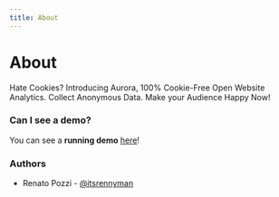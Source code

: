 ```yaml
---
title: About
---
```


# About

Hate Cookies? Introducing Aurora, 100% Cookie-Free Open Website Analytics. Collect Anonymous Data. Make your Audience Happy Now!

### Can I see a demo?

You can see a **running demo** [here](https://demo.useaurora.app/s/f3d811716007dcfbbec4c155d00a30dc)!

### Authors

- Renato Pozzi - [@itsrennyman](https://github.com/itsrennyman)
